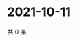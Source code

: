 # 2021-10-11

共 0 条

<!-- BEGIN -->
<!-- 最后更新时间 Mon Oct 11 2021 17:14:39 GMT+0800 (China Standard Time) -->

<!-- END -->
